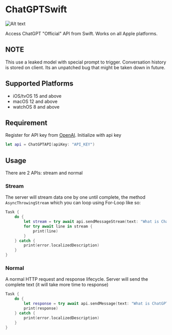 # ChatGPTSwift

![Alt text](https://imagizer.imageshack.com/v2/640x480q90/923/c9MPBA.png "image")

Access ChatGPT "Official" API from Swift. Works on all Apple platforms.

## NOTE

This use a leaked model with special prompt to trigger. Conversation history is stored on client.
Its an unpatched bug that might be taken down in future.

## Supported Platforms

- iOS/tvOS 15 and above
- macOS 12 and above
- watchOS 8 and above

## Requirement

Register for API key from [OpenAI](https://openai.com/api). Initialize with api key

```swift
let api = ChatGPTAPI(apiKey: "API_KEY")
```

## Usage

There are 2 APIs: stream and normal

### Stream

The server will stream data one by one until complete, the method `AsyncThrowingStream` which you can loop using For-Loop like so:

```swift
Task {
    do {
        let stream = try await api.sendMessageStream(text: "What is ChatGPT?")
        for try await line in stream {
            print(line)
        }
    } catch {
        print(error.localizedDescription)
    }
}
```

### Normal
A normal HTTP request and response lifecycle. Server will send the complete text (it will take more time to response)

```swift
Task {
    do {
        let response = try await api.sendMessage(text: "What is ChatGPT?")
        print(response)
    } catch {
        print(error.localizedDescription)
    }
}
        
```
